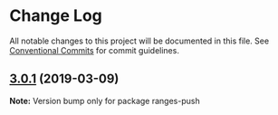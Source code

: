 # Change Log

All notable changes to this project will be documented in this file.
See [Conventional Commits](https://conventionalcommits.org) for commit guidelines.

## [3.0.1](https://gitlab.com/codsen/codsen/compare/ranges-push@3.0.0...ranges-push@3.0.1) (2019-03-09)

**Note:** Version bump only for package ranges-push
